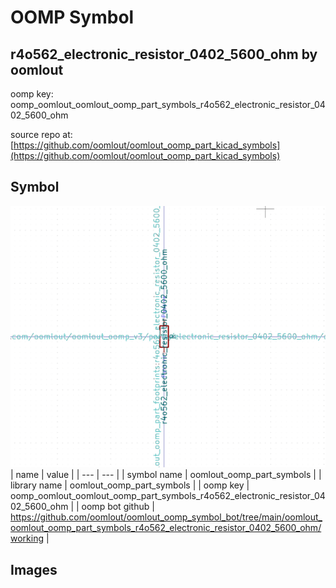 # OOMP Symbol  
## r4o562_electronic_resistor_0402_5600_ohm  by oomlout  
  
oomp key: oomp_oomlout_oomlout_oomp_part_symbols_r4o562_electronic_resistor_0402_5600_ohm  
  
source repo at: [https://github.com/oomlout/oomlout_oomp_part_kicad_symbols](https://github.com/oomlout/oomlout_oomp_part_kicad_symbols)  
## Symbol  
  
[![working.png](working_600.png)](working.png)  
| name | value | 
| --- | --- | 
| symbol name | oomlout_oomp_part_symbols | 
| library name | oomlout_oomp_part_symbols | 
| oomp key | oomp_oomlout_oomlout_oomp_part_symbols_r4o562_electronic_resistor_0402_5600_ohm | 
| oomp bot github | https://github.com/oomlout/oomlout_oomp_symbol_bot/tree/main/oomlout_oomlout_oomp_part_symbols_r4o562_electronic_resistor_0402_5600_ohm/working | 
## Images  

